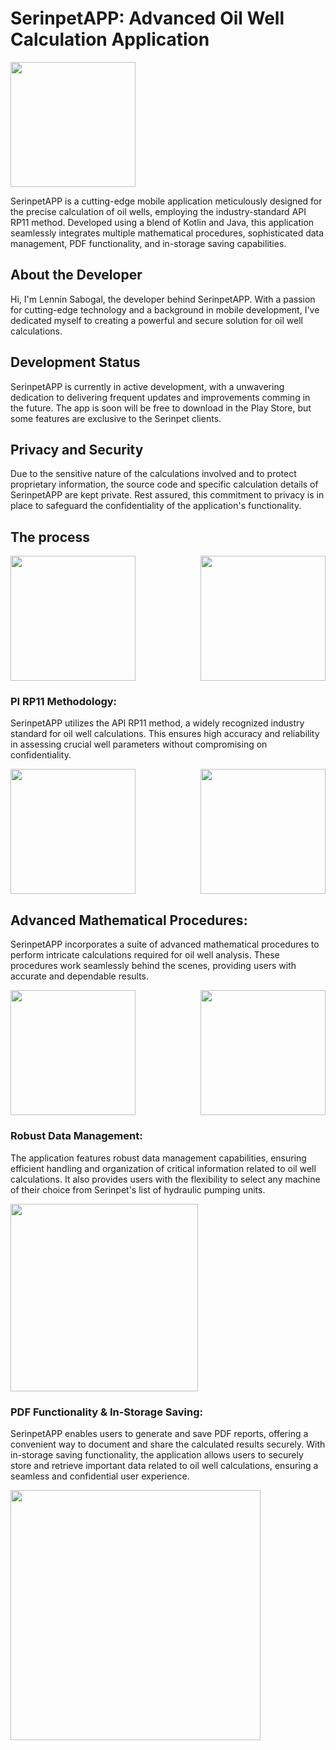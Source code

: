 # SerinpetAPP: Advanced Oil Well Calculation Application

<img src="images/icono.png" width="200" />


SerinpetAPP is a cutting-edge mobile application meticulously designed for the precise calculation of oil wells, employing the industry-standard API RP11 method. Developed using a blend of Kotlin and Java, this application seamlessly integrates multiple mathematical procedures, sophisticated data management, PDF functionality, and in-storage saving capabilities.


## About the Developer

Hi, I'm Lennin Sabogal, the developer behind SerinpetAPP. With a passion for cutting-edge technology and a background in mobile development, I've dedicated myself to creating a powerful and secure solution for oil well calculations.

## Development Status

SerinpetAPP is currently in active development, with a unwavering dedication to delivering frequent updates and improvements comming in the future. The app is soon will be free to download in the Play Store, but some features are exclusive to the Serinpet clients.

## Privacy and Security

Due to the sensitive nature of the calculations involved and to protect proprietary information, the source code and specific calculation details of SerinpetAPP are kept private. Rest assured, this commitment to privacy is in place to safeguard the confidentiality of the application's functionality.


## The process

<div style="display: flex; justify-content: space-between;">
  <img src="images/im1.png" width="200" />
  <img src="images/im2.png" width="200" />
</div>

### PI RP11 Methodology:

SerinpetAPP utilizes the API RP11 method, a widely recognized industry standard for oil well calculations. This ensures high accuracy and reliability in assessing crucial well parameters without compromising on confidentiality.


<div style="display: flex; justify-content: space-between;">
    <img src="images/im3.png" width="200" />
    <img src="images/im4.png" width="200" />
</div>


## Advanced Mathematical Procedures:

SerinpetAPP incorporates a suite of advanced mathematical procedures to perform intricate calculations required for oil well analysis. These procedures work seamlessly behind the scenes, providing users with accurate and dependable results.

<div style="display: flex; justify-content: space-between;">
    <img src="images/im5.png" width="200" />
    <img src="images/im6.png" width="200" />
</div>


### Robust Data Management:
The application features robust data management capabilities, ensuring efficient handling and organization of critical information related to oil well calculations. It also provides users with the flexibility to select any machine of their choice from Serinpet's list of hydraulic pumping units.

<img src="images/im7.png" width="300" />

### PDF Functionality & In-Storage Saving:

SerinpetAPP enables users to generate and save PDF reports, offering a convenient way to document and share the calculated results securely. With in-storage saving functionality, the application allows users to securely store and retrieve important data related to oil well calculations, ensuring a seamless and confidential user experience.

<img src="images/im8.png" width="400" />
